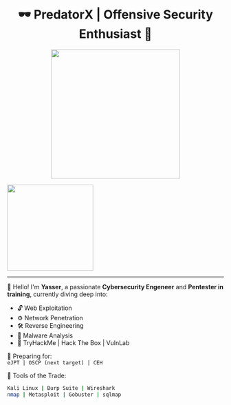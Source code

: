<h1 align="center">🕶️ PredatorX | Offensive Security Enthusiast 🐍</h1>

<p align="center">
  <p align="center">
  <img src="https://www.google.com/url?sa=i&url=https%3A%2F%2Fwww.jedha.co%2Fformation-cybersecurite%2Fformation-hacking-ethique-gratuite&psig=AOvVaw07UuS41Sj22280n7OLHuvG&ust=1746631514310000&source=images&cd=vfe&opi=89978449&ved=0CBUQjRxqFwoTCMCp4-STj40DFQAAAAAdAAAAABAE" width="300"/>
</p>
  <img src="https://media.giphy.com/media/xUPGcguWZHRC2HyBRS/giphy.gif" width="200" />
</p>

---

👋 Hello! I'm **Yasser**, a passionate **Cybersecurity Engeneer** and **Pentester in training**, currently diving deep into:

- 🔓 Web Exploitation
- ⚙️ Network Penetration
- 🛠️ Reverse Engineering
- 🧠 Malware Analysis
- 🧪 TryHackMe | Hack The Box | VulnLab

🎯 Preparing for:  
`eJPT | OSCP (next target) | CEH`

🧰 Tools of the Trade:
```bash
Kali Linux | Burp Suite | Wireshark
nmap | Metasploit | Gobuster | sqlmap

